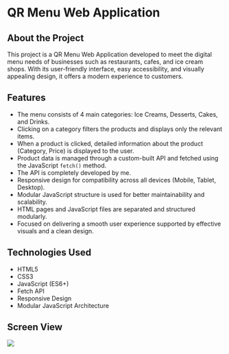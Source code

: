 # QR Menu Web Application

## About the Project

This project is a QR Menu Web Application developed to meet the digital menu needs of businesses such as restaurants, cafes, and ice cream shops. With its user-friendly interface, easy accessibility, and visually appealing design, it offers a modern experience to customers.

## Features

- The menu consists of 4 main categories: Ice Creams, Desserts, Cakes, and Drinks.
- Clicking on a category filters the products and displays only the relevant items.
- When a product is clicked, detailed information about the product (Category, Price) is displayed to the user.
- Product data is managed through a custom-built API and fetched using the JavaScript `fetch()` method.
- The API is completely developed by me.
- Responsive design for compatibility across all devices (Mobile, Tablet, Desktop).
- Modular JavaScript structure is used for better maintainability and scalability.
- HTML pages and JavaScript files are separated and structured modularly.
- Focused on delivering a smooth user experience supported by effective visuals and a clean design.

## Technologies Used

- HTML5
- CSS3
- JavaScript (ES6+)
- Fetch API
- Responsive Design
- Modular JavaScript Architecture

## Screen View

![](img/screen.gif)
